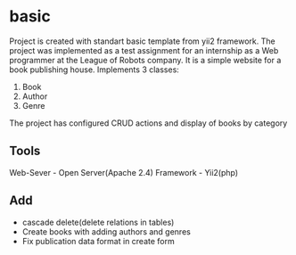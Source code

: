 # basic

Project is created with standart basic template from yii2 framework. 
The project was implemented as a test assignment for an internship as a Web programmer at the League of Robots company. It is a simple website for a book publishing house. Implements 3 classes:
1. Book
2. Author
3. Genre

The project has configured CRUD actions and display of books by category

## Tools

Web-Sever - Open Server(Apache 2.4)
Framework - Yii2(php)

## Add
- cascade delete(delete relations in tables)
- Create books with adding authors and genres
- Fix publication data format in create form
